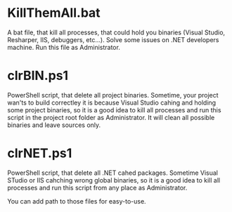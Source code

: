 # KillThemAll.bat
A bat file, that kill all processes, that could hold you binaries (Visual Studio, Resharper, IIS, debuggers, etc...). Solve some issues on .NET developers machine. Run this file as Administrator.

# clrBIN.ps1
PowerShell script, that delete all project binaries. Sometime, your project wan'ts to build correctley it is because Visual Studio cahing and holding some project binaries, so it is a good idea to kill all processes and run this script in the project root folder as Administrator. It will clean all possible binaries and leave sources only.

# clrNET.ps1
PowerShell script, that delete all .NET cahed packages. Sometime Visual STudio or IIS cahching wrong global binaries, so it is a good idea to kill all processes and run this script from any place as Administrator.

You can add path to those files for easy-to-use.